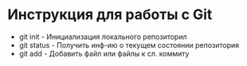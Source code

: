 # Инструкция для работы с Git

* git init - Инициализация локального репозиторил
* git status - Получить инф-ию о текущем состоянии репозитория
* git add - Добавить файл или файлы к сл. коммиту
